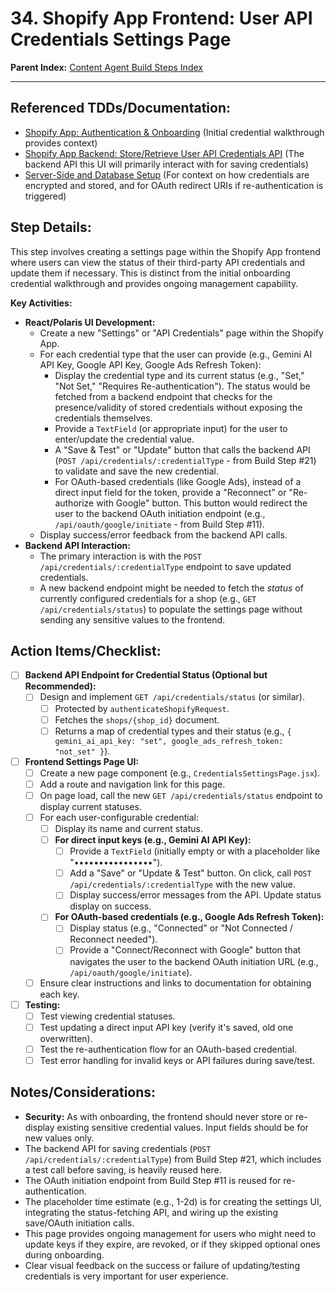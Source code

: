 # 34. Shopify App Frontend: User API Credentials Settings Page

**Parent Index:** [Content Agent Build Steps Index](index.md)

---

## Referenced TDDs/Documentation:
*   [Shopify App: Authentication & Onboarding](../../jules/shopify-app/jules.authentication-and-onboarding.md) (Initial credential walkthrough provides context)
*   [Shopify App Backend: Store/Retrieve User API Credentials API](21.store-retrieve-user-api-credentials-api.md) (The backend API this UI will primarily interact with for saving credentials)
*   [Server-Side and Database Setup](../../jules/serverside-setup.md) (For context on how credentials are encrypted and stored, and for OAuth redirect URIs if re-authentication is triggered)

## Step Details:
This step involves creating a settings page within the Shopify App frontend where users can view the status of their third-party API credentials and update them if necessary. This is distinct from the initial onboarding credential walkthrough and provides ongoing management capability.

**Key Activities:**
*   **React/Polaris UI Development:**
    *   Create a new "Settings" or "API Credentials" page within the Shopify App.
    *   For each credential type that the user can provide (e.g., Gemini AI API Key, Google API Key, Google Ads Refresh Token):
        *   Display the credential type and its current status (e.g., "Set," "Not Set," "Requires Re-authentication"). The status would be fetched from a backend endpoint that checks for the presence/validity of stored credentials without exposing the credentials themselves.
        *   Provide a `TextField` (or appropriate input) for the user to enter/update the credential value.
        *   A "Save & Test" or "Update" button that calls the backend API (`POST /api/credentials/:credentialType` - from Build Step #21) to validate and save the new credential.
        *   For OAuth-based credentials (like Google Ads), instead of a direct input field for the token, provide a "Reconnect" or "Re-authorize with Google" button. This button would redirect the user to the backend OAuth initiation endpoint (e.g., `/api/oauth/google/initiate` - from Build Step #11).
    *   Display success/error feedback from the backend API calls.
*   **Backend API Interaction:**
    *   The primary interaction is with the `POST /api/credentials/:credentialType` endpoint to save updated credentials.
    *   A new backend endpoint might be needed to fetch the *status* of currently configured credentials for a shop (e.g., `GET /api/credentials/status`) to populate the settings page without sending any sensitive values to the frontend.

## Action Items/Checklist:
- [ ] **Backend API Endpoint for Credential Status (Optional but Recommended):**
    - [ ] Design and implement `GET /api/credentials/status` (or similar).
        - [ ] Protected by `authenticateShopifyRequest`.
        - [ ] Fetches the `shops/{shop_id}` document.
        - [ ] Returns a map of credential types and their status (e.g., `{ gemini_ai_api_key: "set", google_ads_refresh_token: "not_set" }`).
- [ ] **Frontend Settings Page UI:**
    - [ ] Create a new page component (e.g., `CredentialsSettingsPage.jsx`).
    - [ ] Add a route and navigation link for this page.
    - [ ] On page load, call the new `GET /api/credentials/status` endpoint to display current statuses.
    - [ ] For each user-configurable credential:
        - [ ] Display its name and current status.
        - [ ] **For direct input keys (e.g., Gemini AI API Key):**
            - [ ] Provide a `TextField` (initially empty or with a placeholder like "••••••••••••••••").
            - [ ] Add a "Save" or "Update & Test" button. On click, call `POST /api/credentials/:credentialType` with the new value.
            - [ ] Display success/error messages from the API. Update status display on success.
        - [ ] **For OAuth-based credentials (e.g., Google Ads Refresh Token):**
            - [ ] Display status (e.g., "Connected" or "Not Connected / Reconnect needed").
            - [ ] Provide a "Connect/Reconnect with Google" button that navigates the user to the backend OAuth initiation URL (e.g., `/api/oauth/google/initiate`).
    - [ ] Ensure clear instructions and links to documentation for obtaining each key.
- [ ] **Testing:**
    - [ ] Test viewing credential statuses.
    - [ ] Test updating a direct input API key (verify it's saved, old one overwritten).
    - [ ] Test the re-authentication flow for an OAuth-based credential.
    - [ ] Test error handling for invalid keys or API failures during save/test.

## Notes/Considerations:
*   **Security:** As with onboarding, the frontend should never store or re-display existing sensitive credential values. Input fields should be for new values only.
*   The backend API for saving credentials (`POST /api/credentials/:credentialType`) from Build Step #21, which includes a test call before saving, is heavily reused here.
*   The OAuth initiation endpoint from Build Step #11 is reused for re-authentication.
*   The placeholder time estimate (e.g., 1-2d) is for creating the settings UI, integrating the status-fetching API, and wiring up the existing save/OAuth initiation calls.
*   This page provides ongoing management for users who might need to update keys if they expire, are revoked, or if they skipped optional ones during onboarding.
*   Clear visual feedback on the success or failure of updating/testing credentials is very important for user experience.

